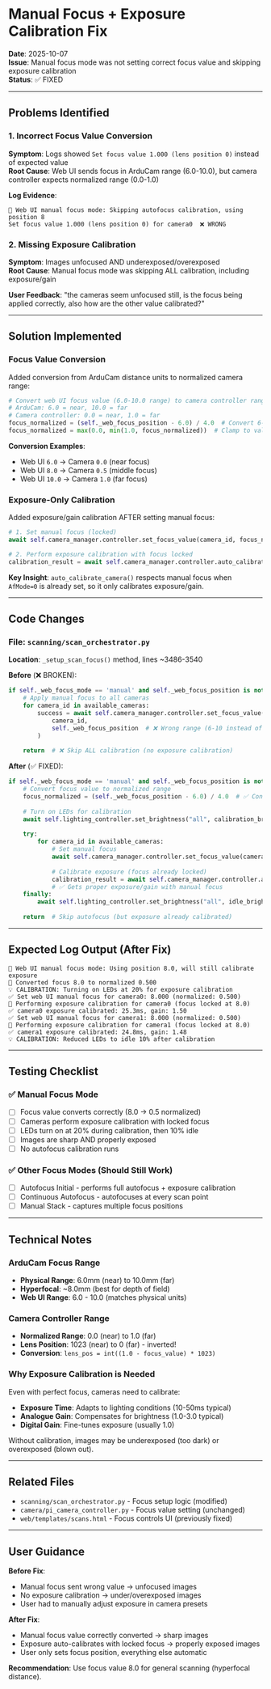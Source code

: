 # Manual Focus + Exposure Calibration Fix

**Date**: 2025-10-07  
**Issue**: Manual focus mode was not setting correct focus value and skipping exposure calibration  
**Status**: ✅ FIXED

---

## Problems Identified

### 1. **Incorrect Focus Value Conversion**
**Symptom**: Logs showed `Set focus value 1.000 (lens position 0)` instead of expected value  
**Root Cause**: Web UI sends focus in ArduCam range (6.0-10.0), but camera controller expects normalized range (0.0-1.0)

**Log Evidence**:
```
📸 Web UI manual focus mode: Skipping autofocus calibration, using position 8
Set focus value 1.000 (lens position 0) for camera0  ❌ WRONG
```

### 2. **Missing Exposure Calibration**
**Symptom**: Images unfocused AND underexposed/overexposed  
**Root Cause**: Manual focus mode was skipping ALL calibration, including exposure/gain

**User Feedback**: "the cameras seem unfocused still, is the focus being applied correctly, also how are the other value calibrated?"

---

## Solution Implemented

### Focus Value Conversion
Added conversion from ArduCam distance units to normalized camera range:

```python
# Convert web UI focus value (6.0-10.0 range) to camera controller range (0.0-1.0)
# ArduCam: 6.0 = near, 10.0 = far
# Camera controller: 0.0 = near, 1.0 = far
focus_normalized = (self._web_focus_position - 6.0) / 4.0  # Convert 6-10 to 0-1
focus_normalized = max(0.0, min(1.0, focus_normalized))  # Clamp to valid range
```

**Conversion Examples**:
- Web UI `6.0` → Camera `0.0` (near focus)
- Web UI `8.0` → Camera `0.5` (middle focus)
- Web UI `10.0` → Camera `1.0` (far focus)

### Exposure-Only Calibration
Added exposure/gain calibration AFTER setting manual focus:

```python
# 1. Set manual focus (locked)
await self.camera_manager.controller.set_focus_value(camera_id, focus_normalized)

# 2. Perform exposure calibration with focus locked
calibration_result = await self.camera_manager.controller.auto_calibrate_camera(camera_id)
```

**Key Insight**: `auto_calibrate_camera()` respects manual focus when `AfMode=0` is already set, so it only calibrates exposure/gain.

---

## Code Changes

### File: `scanning/scan_orchestrator.py`

**Location**: `_setup_scan_focus()` method, lines ~3486-3540

**Before** (❌ BROKEN):
```python
if self._web_focus_mode == 'manual' and self._web_focus_position is not None:
    # Apply manual focus to all cameras
    for camera_id in available_cameras:
        success = await self.camera_manager.controller.set_focus_value(
            camera_id, 
            self._web_focus_position  # ❌ Wrong range (6-10 instead of 0-1)
        )
    
    return  # ❌ Skip ALL calibration (no exposure calibration)
```

**After** (✅ FIXED):
```python
if self._web_focus_mode == 'manual' and self._web_focus_position is not None:
    # Convert focus value to normalized range
    focus_normalized = (self._web_focus_position - 6.0) / 4.0  # ✅ Convert 6-10 to 0-1
    
    # Turn on LEDs for calibration
    await self.lighting_controller.set_brightness("all", calibration_brightness)
    
    try:
        for camera_id in available_cameras:
            # Set manual focus
            await self.camera_manager.controller.set_focus_value(camera_id, focus_normalized)
            
            # Calibrate exposure (focus already locked)
            calibration_result = await self.camera_manager.controller.auto_calibrate_camera(camera_id)
            # ✅ Gets proper exposure/gain with manual focus
    finally:
        await self.lighting_controller.set_brightness("all", idle_brightness)
    
    return  # Skip autofocus (but exposure already calibrated)
```

---

## Expected Log Output (After Fix)

```
📸 Web UI manual focus mode: Using position 8.0, will still calibrate exposure
📸 Converted focus 8.0 to normalized 0.500
💡 CALIBRATION: Turning on LEDs at 20% for exposure calibration
✅ Set web UI manual focus for camera0: 8.000 (normalized: 0.500)
📸 Performing exposure calibration for camera0 (focus locked at 8.0)
✅ camera0 exposure calibrated: 25.3ms, gain: 1.50
✅ Set web UI manual focus for camera1: 8.000 (normalized: 0.500)
📸 Performing exposure calibration for camera1 (focus locked at 8.0)
✅ camera1 exposure calibrated: 24.8ms, gain: 1.48
💡 CALIBRATION: Reduced LEDs to idle 10% after calibration
```

---

## Testing Checklist

### ✅ Manual Focus Mode
- [ ] Focus value converts correctly (8.0 → 0.5 normalized)
- [ ] Cameras perform exposure calibration with locked focus
- [ ] LEDs turn on at 20% during calibration, then 10% idle
- [ ] Images are sharp AND properly exposed
- [ ] No autofocus calibration runs

### ✅ Other Focus Modes (Should Still Work)
- [ ] Autofocus Initial - performs full autofocus + exposure calibration
- [ ] Continuous Autofocus - autofocuses at every scan point
- [ ] Manual Stack - captures multiple focus positions

---

## Technical Notes

### ArduCam Focus Range
- **Physical Range**: 6.0mm (near) to 10.0mm (far)
- **Hyperfocal**: ~8.0mm (best for depth of field)
- **Web UI Range**: 6.0 - 10.0 (matches physical units)

### Camera Controller Range
- **Normalized Range**: 0.0 (near) to 1.0 (far)
- **Lens Position**: 1023 (near) to 0 (far) - inverted!
- **Conversion**: `lens_pos = int((1.0 - focus_value) * 1023)`

### Why Exposure Calibration is Needed
Even with perfect focus, cameras need to calibrate:
- **Exposure Time**: Adapts to lighting conditions (10-50ms typical)
- **Analogue Gain**: Compensates for brightness (1.0-3.0 typical)
- **Digital Gain**: Fine-tunes exposure (usually 1.0)

Without calibration, images may be underexposed (too dark) or overexposed (blown out).

---

## Related Files
- `scanning/scan_orchestrator.py` - Focus setup logic (modified)
- `camera/pi_camera_controller.py` - Focus value setting (unchanged)
- `web/templates/scans.html` - Focus controls UI (previously fixed)

---

## User Guidance

**Before Fix**:
- Manual focus sent wrong value → unfocused images
- No exposure calibration → under/overexposed images
- User had to manually adjust exposure in camera presets

**After Fix**:
- Manual focus value correctly converted → sharp images
- Exposure auto-calibrates with locked focus → properly exposed images
- User only sets focus position, everything else automatic

**Recommendation**: Use focus value 8.0 for general scanning (hyperfocal distance).
